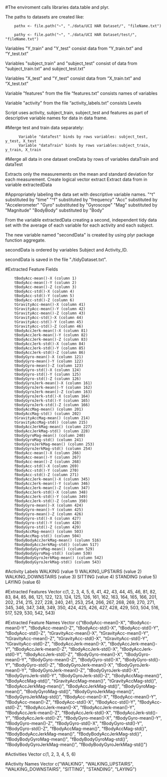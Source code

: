 
#The enviroment calls libraries data.table and plyr.

The paths to datasets are created like:

        pathx <- file.path("~", "./data/UCI HAR Dataset/", "fileName.txt")
        
        pathy <- file.path("~", "./data/UCI HAR Dataset/test/", "fileName.txt") 

Variables "Y_train" and "Y_test" consist data from “Y_train.txt” and “Y_test.txt”

Variables "subject_train" and "subject_test" consist of data from “subject_train.txt” and subject_test.txt"

Variables "X_test" and "Y_test" consist data from “X_train.txt” and “X_test.txt”

Variable "features" from the file “features.txt” consists names of variables

Variable "activity" from the file “activity_labels.txt” consists Levels


Script uses activity, subject_train, subject_test and features as part of descriptive variable names for data in data frame.

#Merge test and train data separately:

          Variable "dataTest" binds by rows variables: subject_test, y_test, X_test
          Variable "dataTrain" binds by rows variables:subject_train, y_train, X_train

#Merge all data in one dataset oneData by rows of variables dataTrain and dataTest

Extracts  only the measurements on the mean and standard deviation for each measurement.
Create logical vector extract
Extract data from in variable extractedData

#Appropriately labeling the data set with descriptive variable names.
        "^t" substituted by "time"
        "^f" substituted by "frequency"
        "Acc" substituted by "Accelerometer"
        "Gyro" substituted by "Gyroscope"
        "Mag" substituted by "Magnitude"
        "BodyBody" substituted by "Body"

From the variable extractedData creating a second, independent tidy data set with the average of each variable for each activity and each subject.

The new variable named "secondData" is created by using plyr package function aggregate.

secondData is ordered by variables Subject and Activity_ID.

secondData is saved in the file "./tidyDataset.txt".

#Extracted Feature Fields

        tBodyAcc-mean()-X (column 1)
        tBodyAcc-mean()-Y (column 2)
        tBodyAcc-mean()-Z (column 3)
        tBodyAcc-std()-X (column 4)
        tBodyAcc-std()-Y (column 5)
        tBodyAcc-std()-Z (column 6)
        tGravityAcc-mean()-X (column 41)
        tGravityAcc-mean()-Y (column 42)
        tGravityAcc-mean()-Z (column 43)
        tGravityAcc-std()-X (column 44)
        tGravityAcc-std()-Y (column 45)
        tGravityAcc-std()-Z (column 46)
        tBodyAccJerk-mean()-X (column 81)
        tBodyAccJerk-mean()-Y (column 82)
        tBodyAccJerk-mean()-Z (column 83)
        tBodyAccJerk-std()-X (column 84)
        tBodyAccJerk-std()-Y (column 85)
        tBodyAccJerk-std()-Z (column 86)
        tBodyGyro-mean()-X (column 121)
        tBodyGyro-mean()-Y (column 122)
        tBodyGyro-mean()-Z (column 123)
        tBodyGyro-std()-X (column 124)
        tBodyGyro-std()-Y (column 125)
        tBodyGyro-std()-Z (column 126)
        tBodyGyroJerk-mean()-X (column 161)
        tBodyGyroJerk-mean()-Y (column 162)
        tBodyGyroJerk-mean()-Z (column 163)
        tBodyGyroJerk-std()-X (column 164)
        tBodyGyroJerk-std()-Y (column 165)
        tBodyGyroJerk-std()-Z (column 166)
        tBodyAccMag-mean() (column 201)
        tBodyAccMag-std() (column 202)
        tGravityAccMag-mean() (column 214)
        tGravityAccMag-std() (column 215)
        tBodyAccJerkMag-mean() (column 227)
        tBodyAccJerkMag-std() (column 228)
        tBodyGyroMag-mean() (column 240)
        tBodyGyroMag-std() (column 241)
        tBodyGyroJerkMag-mean() (column 253)
        tBodyGyroJerkMag-std() (column 254)
        fBodyAcc-mean()-X (column 266)
        fBodyAcc-mean()-Y (column 267)
        fBodyAcc-mean()-Z (column 268)
        fBodyAcc-std()-X (column 269)
        fBodyAcc-std()-Y (column 270)
        fBodyAcc-std()-Z (column 271)
        fBodyAccJerk-mean()-X (column 345)
        fBodyAccJerk-mean()-Y (column 346)
        fBodyAccJerk-mean()-Z (column 347)
        fBodyAccJerk-std()-X (column 348)
        fBodyAccJerk-std()-Y (column 349)
        fBodyAccJerk-std()-Z (column 350)
        fBodyGyro-mean()-X (column 424)
        fBodyGyro-mean()-Y (column 425)
        fBodyGyro-mean()-Z (column 426)
        fBodyGyro-std()-X (column 427)
        fBodyGyro-std()-Y (column 428)
        fBodyGyro-std()-Z (column 429)
        fBodyAccMag-mean() (column 503)
        fBodyAccMag-std() (column 504)
        fBodyBodyAccJerkMag-mean() (column 516)
        fBodyBodyAccJerkMag-std() (column 517)
        fBodyBodyGyroMag-mean() (column 529)
        fBodyBodyGyroMag-std() (column 530)
        fBodyBodyGyroJerkMag-mean() (column 542)
        fBodyBodyGyroJerkMag-std() (column 543)

#Activity Labels
            WALKING (value 1)
            WALKING_UPSTAIRS (value 2)
            WALKING_DOWNSTAIRS (value 3)
            SITTING (value 4)
            STANDING (value 5)
            LAYING (value 6)

#Extracted Features Vector
        c(1, 2, 3, 4, 5, 6, 41, 42, 43, 44, 45, 46, 81, 82, 83, 84, 85, 86, 121, 122, 123, 124, 125, 126, 161, 162, 163, 164, 165, 166, 201, 202, 214, 215, 227, 228, 240, 241, 253, 254, 266, 267, 268, 269, 270, 271, 345, 346, 347, 348, 349, 350, 424, 425, 426, 427, 428, 429, 503, 504, 516, 517, 529, 530, 542, 543)

#Extracted Feature Names Vector
        c("tBodyAcc-mean()-X", "tBodyAcc-mean()-Y", "tBodyAcc-mean()-Z", "tBodyAcc-std()-X", "tBodyAcc-std()-Y", "tBodyAcc-std()-Z", "tGravityAcc-mean()-X", "tGravityAcc-mean()-Y", "tGravityAcc-mean()-Z", "tGravityAcc-std()-X", "tGravityAcc-std()-Y", "tGravityAcc-std()-Z", "tBodyAccJerk-mean()-X", "tBodyAccJerk-mean()-Y", "tBodyAccJerk-mean()-Z", "tBodyAccJerk-std()-X", "tBodyAccJerk-std()-Y", "tBodyAccJerk-std()-Z", "tBodyGyro-mean()-X", "tBodyGyro-mean()-Y", "tBodyGyro-mean()-Z", "tBodyGyro-std()-X", "tBodyGyro-std()-Y", "tBodyGyro-std()-Z", "tBodyGyroJerk-mean()-X", "tBodyGyroJerk-mean()-Y", "tBodyGyroJerk-mean()-Z", "tBodyGyroJerk-std()-X", "tBodyGyroJerk-std()-Y", "tBodyGyroJerk-std()-Z", "tBodyAccMag-mean()", "tBodyAccMag-std()", "tGravityAccMag-mean()", "tGravityAccMag-std()", "tBodyAccJerkMag-mean()", "tBodyAccJerkMag-std()", "tBodyGyroMag-mean()", "tBodyGyroMag-std()", "tBodyGyroJerkMag-mean()", "tBodyGyroJerkMag-std()", "fBodyAcc-mean()-X", "fBodyAcc-mean()-Y", "fBodyAcc-mean()-Z", "fBodyAcc-std()-X", "fBodyAcc-std()-Y", "fBodyAcc-std()-Z", "fBodyAccJerk-mean()-X", "fBodyAccJerk-mean()-Y", "fBodyAccJerk-mean()-Z", "fBodyAccJerk-std()-X", "fBodyAccJerk-std()-Y", "fBodyAccJerk-std()-Z", "fBodyGyro-mean()-X", "fBodyGyro-mean()-Y", "fBodyGyro-mean()-Z", "fBodyGyro-std()-X", "fBodyGyro-std()-Y", "fBodyGyro-std()-Z", "fBodyAccMag-mean()", "fBodyAccMag-std()", "fBodyBodyAccJerkMag-mean()", "fBodyBodyAccJerkMag-std()", "fBodyBodyGyroMag-mean()", "fBodyBodyGyroMag-std()", "fBodyBodyGyroJerkMag-mean()", "fBodyBodyGyroJerkMag-std()")

#Activities Vector
        c(1, 2, 3, 4, 5, 6)

#Activity Names Vector
        c("WALKING", "WALKING_UPSTAIRS", "WALKING_DOWNSTAIRS", "SITTING", "STANDING", "LAYING")
